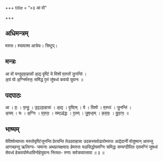 +++
title = "०३ आ वो"

+++
## अधिमन्त्रम्
मरुतः। श्यावाश्व आत्रेयः। त्रिष्टुप्।

## मन्त्रः
आ वो॑ यन्तूदवा॒हासो॑ अ॒द्य वृ॒ष्टिं ये विश्वे॑ म॒रुतो॑ जु॒नन्ति॑ ।  
अ॒यं यो अ॒ग्निर्म॑रुतः॒ समि॑द्ध ए॒तं जु॑षध्वं कवयो युवानः ॥

## पदपाठः
आ । वः॒ । य॒न्तु॒ । उ॒द॒ऽवा॒हासः॑ । अ॒द्य । वृ॒ष्टिम् । ये । विश्वे॑ । म॒रुतः॑ । जु॒नन्ति॑ ।  
अ॒यम् । यः । अ॒ग्निः । म॒रु॒तः॒ । सम्ऽइ॑द्धः । ए॒तम् । जु॒ष॒ध्व॒म् । क॒व॒यः॒ । यु॒वा॒नः॒ ॥

## भाष्यम्
येविश्वेव्याप्ताः मरुतोवृष्टिंजुनन्ति प्रेरयन्ति तेउदवाहासः उदकस्यवोढारोमरुतः अद्येदानीं वोयुष्मान् आयन्तु आगच्छन्तु ऋत्विग्य- जमानाः अथप्रत्यक्षवादः हेमरुतः यःप्रसिद्धोयमग्निः समिद्धः सम्यग्दीपितः एतमग्निं जुषध्वं सेवध्वं हेकवयोमेधाविनोहेयुवानः नित्यत- रुणाः सर्वत्रव्याप्तावा ॥ ३ ॥